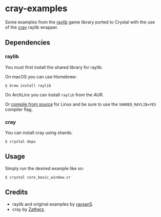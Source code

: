 # cray-examples

Some examples from the [raylib](https://github.com/raysan5/raylib) game library ported to Crystal with the use of the [cray](https://gitlab.com/Zatherz/cray) raylib wrapper.

## Dependencies

### raylib
You must first install the shared library for raylib.

On macOS you can use Homebrew:
```
$ brew install raylib
```

On ArchLinx you can install `raylib` from the AUR.

Or [compile from source](https://github.com/raysan5/raylib/wiki/Compile-for-GNU-Linux) for Linux and be sure to use the `SHARED_RAYLIB=YES` compiler flag.

### cray
You can install cray using shards:
```
$ crystal deps
```

## Usage

Simply run the desired example like so:
```
$ crystal core_basic_window.cr
```

## Credits

* raylib and original examples by [raysan5](https://github.com/raysan5).
* cray by [Zatherz](https://gitlab.com/Zatherz).
